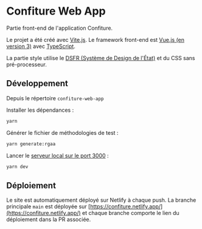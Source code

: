 # Confiture Web App

Partie front-end de l'application Confiture.

Le projet a été créé avec [Vite.js](https://vitejs.dev/). Le framework front-end est [Vue.js (en version 3)](https://vuejs.org/) avec [TypeScript](https://www.typescriptlang.org/).

La partie style utilise le [DSFR (Système de Design de l'État)](https://www.systeme-de-design.gouv.fr/) et du CSS sans pré-processeur.

## Développement

Depuis le répertoire `confiture-web-app`

Installer les dépendances :

```sh
yarn
```

Générer le fichier de méthodologies de test :

```sh
yarn generate:rgaa
```

Lancer le [serveur local sur le port 3000](http://localhost:3000) :

```sh
yarn dev
```

## Déploiement

Le site est automatiquement déployé sur Netlify à chaque push. La branche principale `main` est déployée sur [https://confiture.netlify.app/](https://confiture.netlify.app/) et chaque branche comporte le lien du déploiement dans la PR associée.
